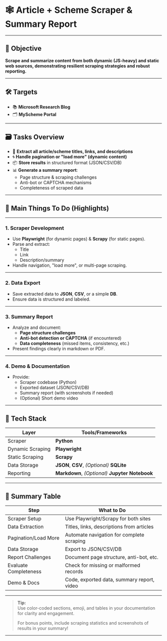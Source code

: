 # 🕸️ Article + Scheme Scraper & Summary Report

---

## 🎯 **Objective**

**Scrape and summarize content from both dynamic (JS-heavy) and static web sources, demonstrating resilient scraping strategies and robust reporting.**

---

## 🛠️ **Targets**

- 📚 **Microsoft Research Blog**
- 🗂️ **MyScheme Portal**

---

## 🗃️ **Tasks Overview**

- 🔗 **Extract all article/scheme titles, links, and descriptions**
- 🌀 **Handle pagination or "load more" (dynamic content)**
- 📦 **Store results** in structured format (JSON/CSV/DB)
- 📊 **Generate a summary report**:
    - Page structure & scraping challenges
    - Anti-bot or CAPTCHA mechanisms
    - Completeness of scraped data

---

## 🌈 **Main Things To Do (Highlights)**

---

### 1. **Scraper Development**
- Use **Playwright** (for dynamic pages) & **Scrapy** (for static pages).
- Parse and extract:
    - Title
    - Link
    - Description/summary
- Handle navigation, "load more", or multi-page scraping.

---

### 2. **Data Export**
- Save extracted data to **JSON**, **CSV**, or a simple **DB**.
- Ensure data is structured and labeled.

---

### 3. **Summary Report**
- Analyze and document:
    - **Page structure challenges**
    - **Anti-bot detection or CAPTCHA** (if encountered)
    - **Data completeness** (missed items, consistency, etc.)
- Present findings clearly in markdown or PDF.

---

### 4. **Demo & Documentation**
- Provide:
    - Scraper codebase (Python)
    - Exported dataset (JSON/CSV/DB)
    - Summary report (with screenshots if needed)
    - (Optional) Short demo video

---

## 🚀 **Tech Stack**

| Layer             | Tools/Frameworks      |
|-------------------|----------------------|
| Scraper           | **Python**           |
| Dynamic Scraping  | **Playwright**       |
| Static Scraping   | **Scrapy**           |
| Data Storage      | **JSON**, **CSV**, *(Optional)* **SQLite** |
| Reporting         | **Markdown**, *(Optional)* **Jupyter Notebook** |

---

## 📝 **Summary Table**

| Step                      | What to Do                                 |
|---------------------------|--------------------------------------------|
| Scraper Setup             | Use Playwright/Scrapy for both sites       |
| Data Extraction           | Titles, links, descriptions from articles  |
| Pagination/Load More      | Automate navigation for complete scraping  |
| Data Storage              | Export to JSON/CSV/DB                      |
| Report Challenges         | Document page structure, anti-bot, etc.    |
| Evaluate Completeness     | Check for missing or malformed records     |
| Demo & Docs               | Code, exported data, summary report, video |

---

> **Tip:**  
> Use color-coded sections, emoji, and tables in your documentation for clarity and engagement.
>  
> For bonus points, include scraping statistics and screenshots of results in your summary!

---